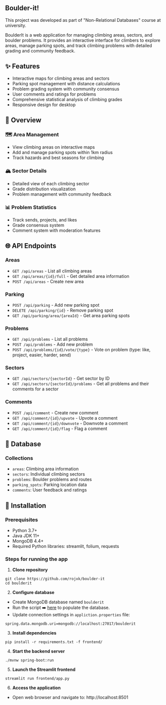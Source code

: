 ## Boulder-it!
This project was developed as part of "Non-Relational Databases" course at university.

BoulderIt is a web application for managing climbing areas, sectors, and boulder problems. It provides an interactive interface for climbers to explore areas, manage parking spots, and track climbing problems with detailed grading and community feedback.

## ✨ Features
- Interactive maps for climbing areas and sectors
- Parking spot management with distance calculations
- Problem grading system with community consensus
- User comments and ratings for problems
- Comprehensive statistical analysis of climbing grades
- Responsive design for desktop

## 🔎 Overview

### 🗺️ Area Management
- View climbing areas on interactive maps
- Add and manage parking spots within 1km radius
- Track hazards and best seasons for climbing

### 🏔️ Sector Details
- Detailed view of each climbing sector
- Grade distribution visualization
- Problem management with community feedback

### 📊 Problem Statistics
- Track sends, projects, and likes
- Grade consensus system
- Comment system with moderation features

## 🌐 API Endpoints
### Areas

- `GET /api/areas` - List all climbing areas
- `GET /api/areas/{id}/full` - Get detailed area information
- `POST /api/areas` - Create new area

### Parking

- `POST /api/parking` - Add new parking spot
- `DELETE /api/parking/{id}` - Remove parking spot
- `GET /api/parking/area/{areaId}` - Get area parking spots

### Problems

- `GET /api/problems` - List all problems
- `POST /api/problems` - Add new problem
- `POST /api/problems/{id}/vote/{type}` - Vote on problem (type: like, project, easier, harder, send)

### Sectors

- `GET /api/sectors/{sectorId}` - Get sector by ID
- `GET /api/sectors/{sectorId}/problems` - Get all problems and their comments for a sector

### Comments

- `POST /api/comment` - Create new comment
- `GET /api/comment/{id}/upvote` - Upvote a comment
- `GET /api/comment/{id}/downvote` - Downvote a comment
- `GET /api/comment/{id}/flag` - Flag a comment


## 📘 Database
### Collections
- `areas`: Climbing area information
- `sectors`: Individual climbing sectors
- `problems`: Boulder problems and routes
- `parking_spots`: Parking location data
- `comments`: User feedback and ratings

## 🚀 Installation
### Prerequisites
- Python 3.7+
- Java JDK 11+
- MongoDB 4.4+
- Required Python libraries: streamlit, folium, requests

### Steps for running the app
1. **Clone repository**
```
git clone https://github.com/rojxk/boulder-it
cd boulderit
```
2. **Configure database**
- Create MongoDB database named `boulderit`
- Run the script ➡️ [here](https://github.com/rojxk/boulder-it/blob/main/database/init-db.js) to populate the database.
- Update connection settings in `appliction.properties` file:
```
spring.data.mongodb.uri=mongodb://localhost:27017/boulderit
```
3. **Install dependencies**
```
pip install -r requirements.txt -f frontend/
```
4. **Start the backend server**
```
./mvnw spring-boot:run
```
5. **Launch the Streamlit frontend**
```
streamlit run frontend/app.py
```
6. **Access the application**
- Open web browser and navigate to: http://localhost:8501
